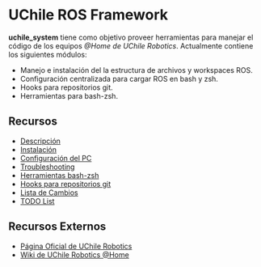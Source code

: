 # UChile ROS Framework

**uchile_system** tiene como objetivo proveer herramientas para manejar el código de los equipos *@Home de UChile Robotics*. Actualmente contiene los siguientes módulos:

- Manejo e instalación del la estructura de archivos y workspaces ROS.
- Configuración centralizada para cargar ROS en bash y zsh.
- Hooks para repositorios git.
- Herramientas para bash-zsh.


## Recursos

* [Descripción](https://github.com/uchile-robotics/uchile_system/blob/develop/doc/description.md) 
* [Instalación](https://github.com/uchile-robotics/uchile_system/blob/develop/doc/installation.md)
* [Configuración del PC](https://github.com/uchile-robotics/uchile_system/blob/develop/doc/pcteamconfiguration.md)
* [Troubleshooting](https://github.com/uchile-robotics/uchile_system/blob/develop/doc/troubleshooting.md)
* [Herramientas bash-zsh](https://github.com/uchile-robotics/uchile_system/blob/develop/doc/tools.md) 
* [Hooks para repositorios git](https://github.com/uchile-robotics/uchile_system/blob/develop/doc/githooks.md) 
* [Lista de Cambios](https://github.com/uchile-robotics/uchile_system/blob/develop/doc/changelist.md)
* [TODO List](https://github.com/uchile-robotics/uchile_system/blob/develop/doc/TODO.md)


## Recursos Externos

* [Página Oficial de UChile Robotics](http://robotica-uchile.amtc.cl/)
* [Wiki de UChile Robotics @Home](https://github.com/uchile-robotics/uchile_system/wiki)
